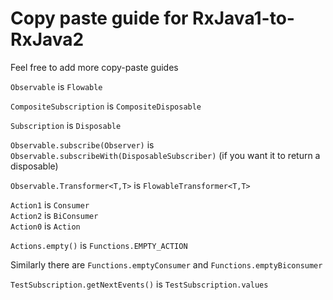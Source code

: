 # Copy paste guide for RxJava1-to-RxJava2

Feel free to add more copy-paste guides

```Observable``` is ```Flowable```  

```CompositeSubscription``` is ```CompositeDisposable```  

```Subscription``` is ```Disposable```  

```Observable.subscribe(Observer)``` is ```Observable.subscribeWith(DisposableSubscriber)``` (if you want it to return a disposable)  

```Observable.Transformer<T,T>``` is ```FlowableTransformer<T,T>```  

```Action1``` is ```Consumer```  
```Action2``` is ```BiConsumer```  
```Action0``` is ```Action```  

```Actions.empty()``` is ```Functions.EMPTY_ACTION```  

Similarly there are ```Functions.emptyConsumer``` and ```Functions.emptyBiconsumer```  

```TestSubscription.getNextEvents()```  is  ```TestSubscription.values```  
